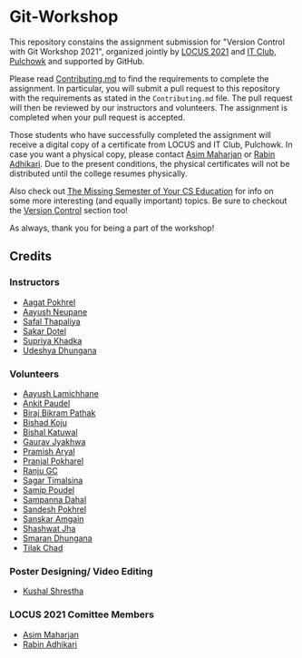 # Git-Workshop

This repository constains the assignment submission for "Version Control with Git Workshop 2021", organized jointly by [LOCUS 2021](https://locus.pcampus.edu.np/) and [IT Club, Pulchowk](https://github.com/IT-Club-Pulchowk) and supported by GitHub.

Please read [Contributing.md](Contributing.md) to find the requirements to complete the assignment. In particular,  you will submit a pull request to this repository with the requirements as stated in the `Contributing.md` file.  The pull request will then be reviewed by our instructors and volunteers. The assignment is completed when your pull request is accepted. 

Those students who have successfully completed the assignment will receive a digital copy of a certificate from LOCUS and IT Club, Pulchowk. In case you want a physical copy, please contact [Asim Maharjan](https://github.com/ABoredComputerEngineer) or [Rabin Adhikari](https://github.com/rabinadk1). Due to the present conditions, the physical certificates will not be distributed until the college resumes physically. 

Also check out [The Missing Semester of Your CS Education](https://missing.csail.mit.edu/) for info on some more interesting (and equally important) topics. Be sure to checkout the [Version Control](https://missing.csail.mit.edu/2020/version-control/) section too!

As always, thank you for being a part of the workshop!

## Credits

### Instructors
* [Aagat Pokhrel](https://github.com/aagatp)
* [Aayush Neupane](https://github.com/Atomnp)
* [Safal Thapaliya](https://github.com/thapaliya19)
* [Sakar Dotel](https://github.com/SakarDotel)
* [Supriya Khadka](https://github.com/Supriya090)
* [Udeshya Dhungana](https://github.com/UdeshyaDhungana)


### Volunteers
* [Aayush Lamichhane](https://github.com/aayushprime)
* [Ankit Paudel](https://github.com/ankitpaudel20)
* [Biraj Bikram Pathak](https://github.com/BPATHAK10)
* [Bishad Koju](https://github.com/Bishadkoju)
* [Bishal Katuwal](https://github.com/bishal216)
* [Gaurav Jyakhwa](https://github.com/gjyakhwa1)
* [Pramish Aryal](https://github.com/Pramish-Aryal)
* [Pranjal Pokharel](https://github.com/pranjalpokharel7)
* [Ranju GC](https://github.com/Itshyphen)
* [Sagar Timalsina](https://github.com/sgr45)
* [Samip Poudel](https://github.com/samipism)
* [Sampanna Dahal](https://github.com/samD54321)
* [Sandesh Pokhrel](https://github.com/sandeshpokhrel54)
* [Sanskar Amgain](https://github.com/Imsanskar)
* [Shashwat Jha](https://github.com/jhashwat)
* [Smaran Dhungana](https://github.com/SmaranDhg)
* [Tilak Chad](https://github.com/TilakChad)

### Poster Designing/ Video Editing
* [Kushal Shrestha](https://github.com/Kuu44)

### LOCUS 2021 Comittee Members
* [Asim Maharjan](https://github.com/ABoredComputerEngineer)
* [Rabin Adhikari](https://github.com/rabinadk1)

